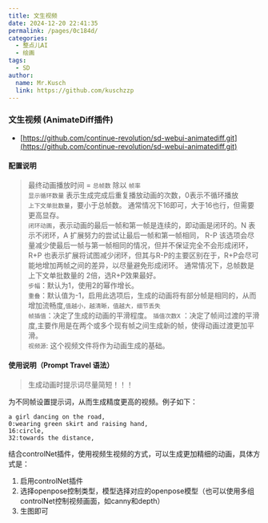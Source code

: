 ```yaml
---
title: 文生视频
date: 2024-12-20 22:41:35
permalink: /pages/0c184d/
categories:
  - 整点儿AI
  - 绘画
tags:
  - SD
author:
  name: Mr.Kusch
  link: https://github.com/kuschzzp
---
```


### 文生视频 (AnimateDiff插件)

- [https://github.com/continue-revolution/sd-webui-animatediff.git](https://github.com/continue-revolution/sd-webui-animatediff.git)

#### 配置说明

> 最终动画播放时间 = `总帧数` 除以 `帧率`  
> `显示循环数量` 表示生成完成后重复播放动画的次数，0表示不循环播放  
> `上下文单批数量`，要小于总帧数。 通常情况下16即可，大于16也行，但需要更高显存。  
> `闭环动画`，表示动画的最后一帧和第一帧是连续的，即动画是闭环的。N 表示不闭环，A 扩展努力的尝试让最后一帧和第一帧相同，
> R-P 该选项会尽量减少使最后一帧与第一帧相同的情况，但并不保证完全不会形成闭环，
> R+P 也表示扩展将试图减少闭环，但其与R-P的主要区别在于，R+P会尽可能地增加两帧之间的差异，以尽量避免形成闭环。
> 通常情况下，总帧数是 上下文单批数量的 2倍，选R+P效果最好。  
> `步幅`：默认为1，使用2的幂作增长。  
> `重叠`：默认值为-1，启用此选项后，生成的动画将有部分帧是相同的，从而增加流畅度,`值越小，越清晰，值越大，细节丢失`  
> `帧插值`：决定了生成的动画的平滑程度。 `插值次数X`
> ：决定了帧间过渡的平滑度,主要作用是在两个或多个现有帧之间生成新的帧，使得动画过渡更加平滑。  
> `视频源`: 这个视频文件将作为动画生成的基础。

#### 使用说明（Prompt Travel 语法）

> 生成动画时提示词尽量简短！！！

为不同帧设置提示词，从而生成精度更高的视频。例子如下：

``` 
a girl dancing on the road,
0:wearing green skirt and raising hand,
16:circle,
32:towards the distance,
```

结合controlNet插件，使用视频生视频的方式，可以生成更加精细的动画，具体方式是：

1. 启用controlNet插件
2. 选择openpose控制类型，模型选择对应的openpose模型（也可以使用多组controlNet控制视频画面，如canny和depth）
3. 生图即可






